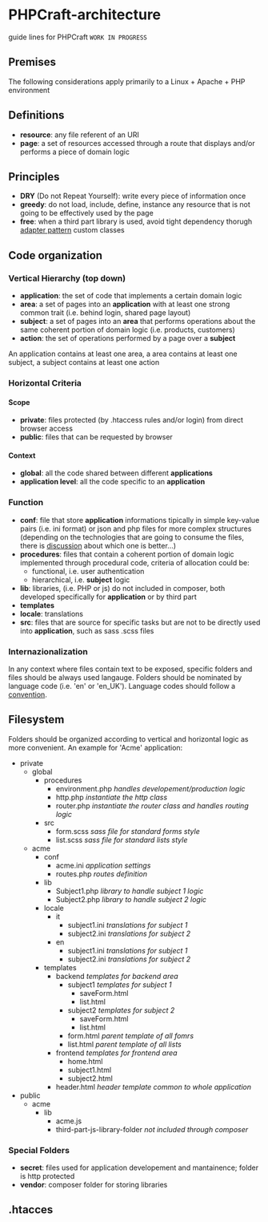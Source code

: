 # PHPCraft-architecture

guide lines for PHPCraft `WORK IN PROGRESS`

## Premises
The following considerations apply primarily to a Linux + Apache + PHP environment

## Definitions
* __resource__: any file referent of an URI 
* __page__: a set of resources accessed through a route that displays and/or performs a piece of domain logic

## Principles
* __DRY__ (Do not Repeat Yourself): write every piece of information once
* __greedy__: do not load, include, define, instance any resource that is not going to be effectively used by the page
* __free__: when a third part library is used, avoid tight dependency thorugh [adapter pattern](https://en.wikipedia.org/wiki/Adapter_pattern) custom classes

## Code organization

### Vertical Hierarchy (top down)
* __application__: the set of code that implements a certain domain logic
* __area__: a set of pages into an __application__ with at least one strong common trait  (i.e. behind login,  shared page layout)
* __subject__: a set of pages into an __area__ that performs operations about the same coherent portion of domain logic (i.e. products, customers)
* __action__: the set of operations performed by a page over a __subject__
 
An application contains at least one area, a area contains at least one subject, a subject contains at least one action

### Horizontal Criteria
#### Scope
* __private__: files protected (by .htaccess rules and/or login) from direct browser access
* __public__: files that can be requested by browser

#### Context
* __global__: all the code shared between different __applications__
* __application level__: all the code specific to an __application__

### Function
* __conf__: file that store __application__ informations tipically in simple key-value pairs (i.e. ini format) or json and php files for more complex structures (depending on the technologies that are going to consume the files, there is [discussion](http://stackoverflow.com/questions/17666728/load-website-configuration-from-json-or-php-file) about which one is better...) 
* __procedures__: files that contain a coherent portion of domain logic implemented through procedural code, criteria of allocation could be:
  * functional,  i.e. user authentication
  * hierarchical, i.e. __subject__ logic
* __lib__: libraries, (i.e. PHP or js) do not included in composer, both developed specifically for __application__ or by third part
* __templates__
* __locale__: translations
* __src__: files that are source for specific tasks but are not to be directly used into __application__, such as sass .scss files

### Internazionalization
In any context where files contain text to be exposed, specific folders and files should be always used langauge. Folders should be nominated by language code (i.e. 'en' or 'en_UK'). Language codes should follow a [convention](https://en.wikipedia.org/wiki/Language_code).

## Filesystem
Folders should be organized according to vertical and horizontal logic as more convenient. An example for 'Acme' application:
* private
  * global
    * procedures
      * environment.php _handles developement/production logic_
      * http.php _instantiate the http class_
      * router.php _instantiate the router class and handles routing logic_
    * src
      * form.scss _sass file for standard forms style_
      * list.scss _sass file for standard lists style_
  * acme
    * conf
      * acme.ini _application settings_
      * routes.php _routes definition_
    * lib
      * Subject1.php _library to handle subject 1 logic_
      * Subject2.php _library to handle subject 2 logic_
    * locale
      * it
        * subject1.ini _translations for subject 1_
        * subject2.ini _translations for subject 2_
      * en
        * subject1.ini _translations for subject 1_
        * subject2.ini _translations for subject 2_
    * templates
      * backend _templates for backend area_
        * subject1 _templates for subject 1_
          * saveForm.html
          * list.html
        * subject2 _templates for subject 2_
          * saveForm.html
          * list.html
        * form.html _parent template of all fomrs_
        * list.html _parent template of all lists_ 
      * frontend _templates for frontend area_
        * home.html
        * subject1.html
        * subject2.html
      * header.html _header template common to whole application_
* public
  * acme
    * lib
      * acme.js
      * third-part-js-library-folder _not included through composer_

### Special Folders
* __secret__: files used for application developement and mantainence; folder is http protected
* __vendor__: composer folder for storing libraries

## .htacces
